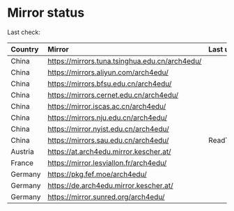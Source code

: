<script src="./time.js"></script>
# Mirror status
Last check: <script type="text/javascript">localize(1717641211.3669033);</script>

|Country|Mirror|Last update|
|:------|:-----|:----------|
|China|https://mirrors.tuna.tsinghua.edu.cn/arch4edu/|<script type="text/javascript">localize(1717612381);</script>|
|China|https://mirrors.aliyun.com/arch4edu/|<script type="text/javascript">localize(1717612381);</script>|
|China|https://mirrors.bfsu.edu.cn/arch4edu/|<script type="text/javascript">localize(1717612381);</script>|
|China|https://mirrors.cernet.edu.cn/arch4edu/|<script type="text/javascript">localize(1717612381);</script>|
|China|https://mirror.iscas.ac.cn/arch4edu/|<script type="text/javascript">localize(1717612381);</script>|
|China|https://mirrors.nju.edu.cn/arch4edu/|<script type="text/javascript">localize(1717525967);</script>|
|China|https://mirror.nyist.edu.cn/arch4edu/|<script type="text/javascript">localize(1717569327);</script>|
|China|https://mirrors.sau.edu.cn/arch4edu/|ReadTimeout|
|Austria|https://at.arch4edu.mirror.kescher.at/|<script type="text/javascript">localize(1717612381);</script>|
|France|https://mirror.lesviallon.fr/arch4edu/|<script type="text/javascript">localize(1717612381);</script>|
|Germany|https://pkg.fef.moe/arch4edu/|<script type="text/javascript">localize(1717612381);</script>|
|Germany|https://de.arch4edu.mirror.kescher.at/|<script type="text/javascript">localize(1717612381);</script>|
|Germany|https://mirror.sunred.org/arch4edu/|<script type="text/javascript">localize(1717612381);</script>|

<script src="./tablefilter/tablefilter.js"></script>
<script src="./table.js"></script>
